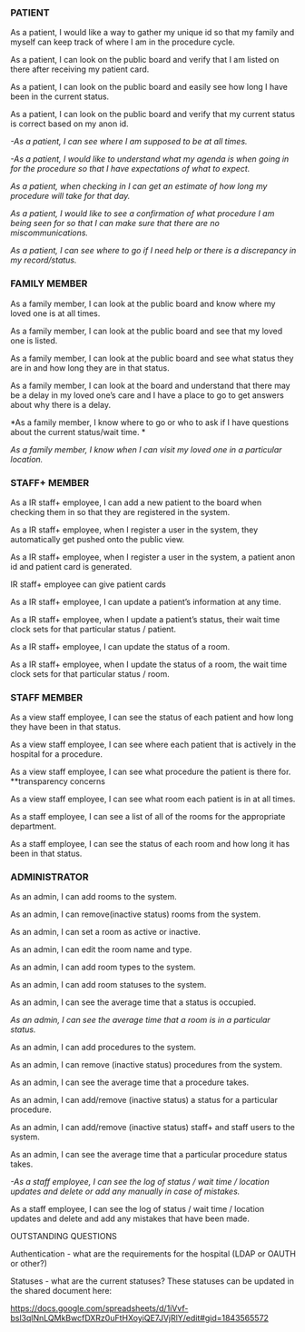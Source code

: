 ### PATIENT

As a patient, I would like a way to gather my unique id so that my family and myself can keep track of where I am in the procedure cycle.

As a patient, I can look on the public board and verify that I am listed on there after receiving my patient card.

As a patient, I can look on the public board and easily see how long I have been in the current status. 

As a patient, I can look on the public board and verify that my current status is correct based on my anon id. 

*-As a patient, I can see where I am supposed to be at all times.*

*-As a patient, I would like to understand what my agenda is when going in for the procedure so that I have expectations of what to expect.*

*As a patient, when checking in I can get an estimate of how long my procedure will take for that day.*

*As a patient, I would like to see a confirmation of what procedure I am being seen for so that I can make sure that there are no miscommunications.*

*As a patient, I can see where to go if I need help or there is a discrepancy in my record/status.*

### FAMILY MEMBER

As a family member, I can look at the public board and know where my loved one is at all times. 

As a family member, I can look at the public board and see that my loved one is listed.

As a family member, I can look at the public board and see what status they are in and how long they are in that status.

As a family member, I can look at the board and understand that there may be a delay in my loved one’s care and I have a place to go to get answers about why there is a delay.

*As a family member, I know where to go or who to ask if I have questions about the current status/wait time. *

*As a family member, I know when I can visit my loved one in a particular location.*

### STAFF+ MEMBER

As a IR staff+ employee, I can add a new patient to the board when checking them in so that they are registered in the system.

As a IR staff+ employee, when I register a user in the system, they automatically get pushed onto the public view.

As a IR staff+ employee, when I register a user in the system, a patient anon id and patient card is generated.

IR staff+ employee can give patient cards

As a IR staff+ employee, I can update a patient’s information at any time. 

As a IR staff+ employee, when I update a patient’s status, their wait time clock sets for that particular status / patient.

As a IR staff+ employee, I can update the status of a room.

As a IR staff+ employee, when I update the status of a room, the wait time clock sets for that particular status / room.

### STAFF MEMBER

As a view staff employee, I can see the status of each patient and how long they have been in that status. 

As a view staff employee, I can see where each patient that is actively in the hospital for a procedure. 

As a view staff employee, I can see what procedure the patient is there for. **transparency concerns

As a view staff employee, I can see what room each patient is in at all times. 

As a staff employee, I can see a list of all of the rooms for the appropriate department.

As a staff employee, I can see the status of each room and how long it has been in that status.

### ADMINISTRATOR

As an admin, I can add rooms to the system.

As an admin, I can remove(inactive status) rooms from the system.

As an admin, I can set a room as active or inactive.

As an admin, I can edit the room name and type.

As an admin, I can add room types to the system.

As an admin, I can add room statuses to the system. 

As an admin, I can see the average time that a status is occupied.

*As an admin, I can see the average time that a room is in a particular status.*

As an admin, I can add procedures to the system.

As an admin, I can remove (inactive status) procedures from the system.

As an admin, I can see the average time that a procedure takes.

As an admin, I can add/remove (inactive status) a status for a particular procedure.

As an admin, I can add/remove (inactive status) staff+ and staff users to the system.

As an admin, I can see the average time that a particular procedure status takes.

*-As a staff employee, I can see the log of status / wait time / location updates and delete or add any manually in case of mistakes.*

As a staff employee, I can see the log of status / wait time / location updates and delete and add any mistakes that have been made.

OUTSTANDING QUESTIONS 

Authentication - what are the requirements for the hospital (LDAP or OAUTH or other?)

Statuses - what are the current statuses? These statuses can be updated in the shared document here: 

https://docs.google.com/spreadsheets/d/1iVvf-bsl3qlNnLQMkBwcfDXRz0uFtHXoyiQE7JVjRlY/edit#gid=1843565572

